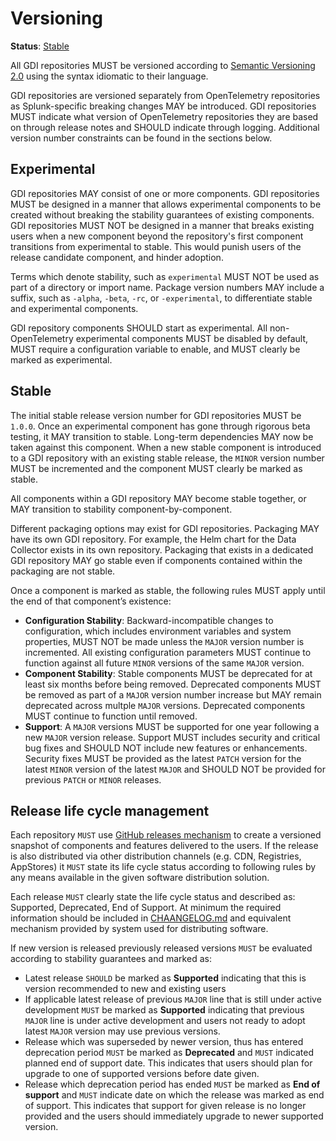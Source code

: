 # Versioning

**Status**: [Stable](../README.md#versioning-and-status-of-the-specification)

All GDI repositories MUST be versioned according to [Semantic Versioning
2.0](https://semver.org/spec/v2.0.0.html) using the syntax idiomatic to their
language.

GDI repositories are versioned separately from OpenTelemetry repositories as
Splunk-specific breaking changes MAY be introduced.
GDI repositories MUST indicate what version of OpenTelemetry
repositories they are based on through release notes and SHOULD indicate through
logging. Additional version number constraints can be found in the sections
below.

## Experimental

GDI repositories MAY consist of one or more components. GDI repositories MUST be
designed in a manner that allows experimental components to be created without
breaking the stability guarantees of existing components. GDI repositories MUST NOT
be designed in a manner that breaks existing users when a new component beyond
the repository's first component transitions from experimental to stable. This
would punish users of the release candidate component, and hinder adoption.

Terms which denote stability, such as `experimental` MUST NOT be used as part
of a directory or import name. Package version numbers MAY include a suffix,
such as `-alpha`, `-beta`, `-rc`, or `-experimental`, to differentiate stable
and experimental components.

GDI repository components SHOULD start as experimental. All non-OpenTelemetry
experimental components MUST be disabled by default, MUST require a
configuration variable to enable, and MUST clearly be marked as experimental.

## Stable

The initial stable release version number for GDI repositories MUST be `1.0.0`.
Once an experimental component has gone through rigorous beta testing, it MAY
transition to stable. Long-term dependencies MAY now be taken against this
component. When a new stable component is introduced to a GDI repository with an
existing stable release, the `MINOR` version number MUST be incremented and the
component MUST clearly be marked as stable.

All components within a GDI repository MAY become stable together, or MAY
transition to stability component-by-component.

Different packaging options may exist for GDI repositories. Packaging MAY have
its own GDI repository. For example, the Helm chart for the Data Collector
exists in its own repository. Packaging that exists in a dedicated GDI
repository MAY go stable even if components contained within the packaging
are not stable.

Once a component is marked as stable, the following rules MUST apply
until the end of that component’s existence:

- **Configuration Stability**: Backward-incompatible changes to configuration,
  which includes environment variables and system properties, MUST NOT be made
  unless the `MAJOR` version number is incremented. All existing configuration
  parameters MUST continue to function against all future `MINOR` versions of
  the same `MAJOR` version.
- **Component Stability**: Stable components MUST be deprecated for at least
  six months before being removed. Deprecated components MUST be removed as
  part of a `MAJOR` version number increase but MAY remain deprecated across
  multple `MAJOR` versions. Deprecated components MUST continue to function
  until removed.
- **Support**: A `MAJOR` versions MUST be supported for one year following a
  new `MAJOR` version release. Support MUST includes security and critical bug
  fixes and SHOULD NOT include new features or enhancements. Security fixes
  MUST be provided as the latest `PATCH` version for the latest `MINOR` version
  of the latest `MAJOR` and SHOULD NOT be provided for previous `PATCH` or
  `MINOR` releases.

## Release life cycle management

Each repository `MUST` use [GitHub releases mechanism](https://docs.github.com/en/repositories/releasing-projects-on-github/about-releases)
to create a versioned snapshot of components and features
delivered to the users. If the release is also distributed via other
distribution channels (e.g. CDN, Registries, AppStores) it `MUST` state
its life cycle status according to following rules by any means available
in the given software distribution solution.

Each release `MUST` clearly state the life cycle
status and described as: Supported, Deprecated, End of Support.
At minimum the required information should be included in [CHAANGELOG.md](https://github.com/signalfx/gdi-specification/blob/main/specification/templates/CHANGELOG.md)
and equivalent mechanism provided by system used for distributing software.

If new version is released previously released versions `MUST` be evaluated
according to stability guarantees and marked as:

- Latest release `SHOULD` be marked as **Supported** indicating that this is
  version recommended to new and existing users
- If applicable latest release of previous `MAJOR` line that is still under
  active development `MUST` be marked as **Supported** indicating that previous
  `MAJOR` line is under active development and users not ready to adopt
  latest `MAJOR` version may use previous versions.
- Release which was superseded by newer version, thus has entered deprecation
  period `MUST` be marked as **Deprecated** and `MUST` indicated planned
  end of support date. This indicates that users should plan for upgrade to
  one of supported versions before date given.
- Release which deprecation period has ended `MUST` be marked as
  **End of support** and `MUST` indicate date on which the release was marked
  as end of support. This indicates that support for given release is no longer
  provided and the users should immediately upgrade to newer supported version.
